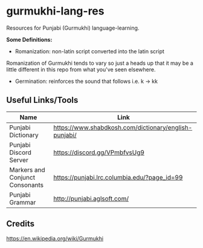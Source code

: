 # gurmukhi-lang-res
Resources for Punjabi (Gurmukhi) language-learning.

__Some Definitions:__
- Romanization: non-latin script converted into the latin script

Romanization of Gurmukhi tends to vary so just a heads up that it may be a little different in this repo from what you've seen elsewhere.

- Germination: reinforces the sound that follows i.e. k -> kk

## Useful Links/Tools
|Name|Link|
|----|----|
|Punjabi Dictionary| https://www.shabdkosh.com/dictionary/english-punjabi/ |
|Punjabi Discord Server| https://discord.gg/VPmbfvsUg9 |
|Markers and Conjunct Consonants| https://punjabi.lrc.columbia.edu/?page_id=99 |
|Punjabi Grammar | http://punjabi.aglsoft.com/ |

## Credits
https://en.wikipedia.org/wiki/Gurmukhi
